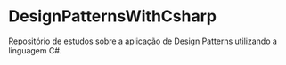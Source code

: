 # DesignPatternsWithCsharp
Repositório de estudos sobre a aplicação de Design Patterns utilizando a linguagem C#.
